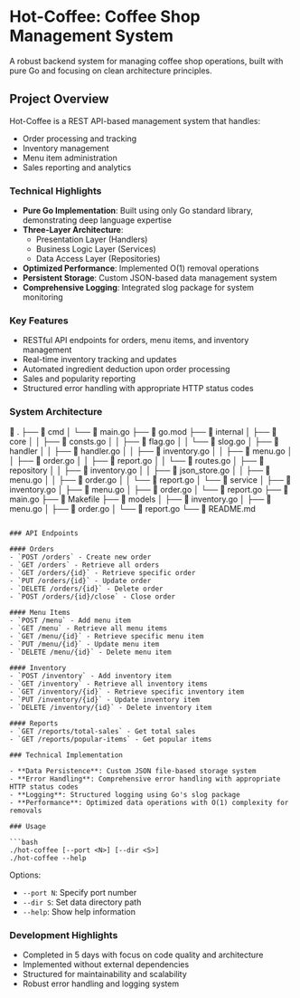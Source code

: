 # Hot-Coffee: Coffee Shop Management System

A robust backend system for managing coffee shop operations, built with pure Go and focusing on clean architecture principles.

## Project Overview

Hot-Coffee is a REST API-based management system that handles:
- Order processing and tracking
- Inventory management
- Menu item administration
- Sales reporting and analytics

### Technical Highlights

- **Pure Go Implementation**: Built using only Go standard library, demonstrating deep language expertise
- **Three-Layer Architecture**:
  - Presentation Layer (Handlers)
  - Business Logic Layer (Services)
  - Data Access Layer (Repositories)
- **Optimized Performance**: Implemented O(1) removal operations
- **Persistent Storage**: Custom JSON-based data management system
- **Comprehensive Logging**: Integrated slog package for system monitoring

### Key Features

- RESTful API endpoints for orders, menu items, and inventory management
- Real-time inventory tracking and updates
- Automated ingredient deduction upon order processing
- Sales and popularity reporting
- Structured error handling with appropriate HTTP status codes

### System Architecture

 .
├──  cmd
│   └──  main.go
├──  go.mod
├──  internal
│   ├──  core
│   │   ├──  consts.go
│   │   ├──  flag.go
│   │   └──  slog.go
│   ├──  handler
│   │   ├──  handler.go
│   │   ├──  inventory.go
│   │   ├──  menu.go
│   │   ├──  order.go
│   │   ├──  report.go
│   │   └──  routes.go
│   ├──  repository
│   │   ├──  inventory.go
│   │   ├──  json_store.go
│   │   ├──  menu.go
│   │   ├──  order.go
│   │   └──  report.go
│   └──  service
│       ├──  inventory.go
│       ├──  menu.go
│       ├──  order.go
│       └──  report.go
├──  main.go
├──  Makefile
├──  models
│   ├──  inventory.go
│   ├──  menu.go
│   ├──  order.go
│   └──  report.go
└──  README.md
```

### API Endpoints

#### Orders
- `POST /orders` - Create new order
- `GET /orders` - Retrieve all orders
- `GET /orders/{id}` - Retrieve specific order
- `PUT /orders/{id}` - Update order
- `DELETE /orders/{id}` - Delete order
- `POST /orders/{id}/close` - Close order

#### Menu Items
- `POST /menu` - Add menu item
- `GET /menu` - Retrieve all menu items
- `GET /menu/{id}` - Retrieve specific menu item
- `PUT /menu/{id}` - Update menu item
- `DELETE /menu/{id}` - Delete menu item

#### Inventory
- `POST /inventory` - Add inventory item
- `GET /inventory` - Retrieve all inventory items
- `GET /inventory/{id}` - Retrieve specific inventory item
- `PUT /inventory/{id}` - Update inventory item
- `DELETE /inventory/{id}` - Delete inventory item

#### Reports
- `GET /reports/total-sales` - Get total sales
- `GET /reports/popular-items` - Get popular items

### Technical Implementation

- **Data Persistence**: Custom JSON file-based storage system
- **Error Handling**: Comprehensive error handling with appropriate HTTP status codes
- **Logging**: Structured logging using Go's slog package
- **Performance**: Optimized data operations with O(1) complexity for removals

### Usage

```bash
./hot-coffee [--port <N>] [--dir <S>]
./hot-coffee --help
```

Options:
- `--port N`: Specify port number
- `--dir S`: Set data directory path
- `--help`: Show help information

### Development Highlights

- Completed in 5 days with focus on code quality and architecture
- Implemented without external dependencies
- Structured for maintainability and scalability
- Robust error handling and logging system